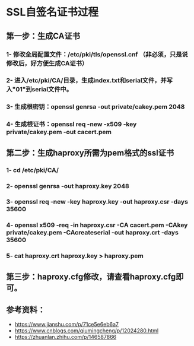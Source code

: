 # SSL自签名证书过程

## 第一步：生成CA证书
### 1- 修改全局配置文件：/etc/pki/tls/openssl.cnf （非必须，只是说修改后，好方便生成CA证书）
### 2- 进入/etc/pki/CA/目录，生成index.txt和serial文件，并写入"01"到serial文件中。
### 3- 生成根密钥：openssl genrsa -out private/cakey.pem 2048
### 4- 生成根证书：openssl req -new -x509 -key private/cakey.pem -out cacert.pem

## 第二步：生成haproxy所需为pem格式的ssl证书
### 1- cd /etc/pki/CA/
### 2- openssl genrsa -out haproxy.key 2048
### 3- openssl req -new -key haproxy.key -out haproxy.csr -days 35600
### 4- openssl x509 -req -in haproxy.csr -CA cacert.pem -CAkey private/cakey.pem -CAcreateserial -out haproxy.crt -days 35600
### 5- cat haproxy.crt haproxy.key > haproxy.pem

## 第三步：haproxy.cfg修改，请查看haproxy.cfg即可。

## 参考资料：
- https://www.jianshu.com/p/71ce5e6eb6a7
- https://www.cnblogs.com/qiumingcheng/p/12024280.html
- https://zhuanlan.zhihu.com/p/146587866